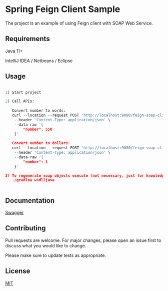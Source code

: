 # Spring Feign Client Sample

The project is an example of using Feign client with SOAP Web Service. 

## Requirements

Java 11+

IntelliJ IDEA / Netbeans / Eclipse

## Usage

```python

1) Start project

2) Call APIs:
    
   Convert number to words:
   curl --location --request POST 'http://localhost:9080/feign-soap-client/api/v1/conversions/words' \
    --header 'Content-Type: application/json' \
    --data-raw '{
        "number": 550
    }'
   
   Convert number to dollars:
   curl --location --request POST 'http://localhost:9080/feign-soap-client/api/v1/conversions/dollars' \
    --header 'Content-Type: application/json' \
    --data-raw '{
        "number": 1
    }'

3) To regenerate soap objects execute (not necessary, just for knowledge):
   ./gradlew wsdl2java
   
```
## Documentation

[Swagger](http://localhost:9080/feign-soap-client/swagger-ui/index.html)

## Contributing
Pull requests are welcome. For major changes, please open an issue first to discuss what you would like to change.

Please make sure to update tests as appropriate.

## License
[MIT](https://choosealicense.com/licenses/mit/)